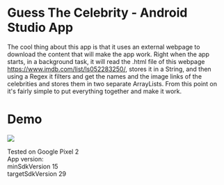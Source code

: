 # Guess The Celebrity - Android Studio App 
The cool thing about this app is that it uses an external webpage to download the content that will make the app work. Right when the app starts, in a background task, it will read the .html file of this webpage https://www.imdb.com/list/ls052283250/, stores it in a String, and then using a Regex it filters and get the names and the image links of the celebrities and stores them in two separate ArrayLists. From this point on it's fairly simple to put everything together and make it work.

# Demo
![](https://i.imgur.com/LKpgY3A.gif)



Tested on Google Pixel 2  
App version:  
minSdkVersion 15  
targetSdkVersion 29  
